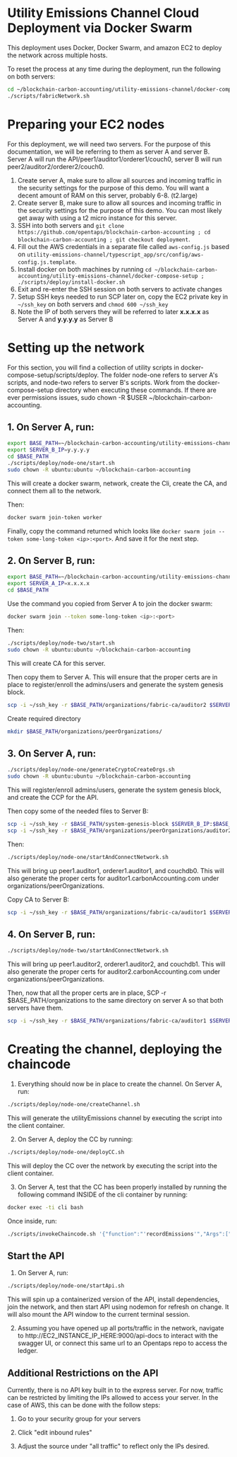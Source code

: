 # Utility Emissions Channel Cloud Deployment via Docker Swarm

This deployment uses Docker, Docker Swarm, and amazon EC2 to deploy the network across multiple hosts.

To reset the process at any time during the deployment, run the following on both servers:

```bash
cd ~/blockchain-carbon-accounting/utility-emissions-channel/docker-compose-setup
./scripts/fabricNetwork.sh
```

# Preparing your EC2 nodes

For this deployment, we will need two servers. For the purpose of this documentation, we will be referring to them as server A and server B. Server A will run the API/peer1/auditor1/orderer1/couch0, server B will run peer2/auditor2/orderer2/couch0.

1. Create server A, make sure to allow all sources and incoming traffic in the security settings for the purpose of this demo. You will want a decent amount of RAM on this server, probably 6-8. (t2.large)
1. Create server B, make sure to allow all sources and incoming traffic in the security settings for the purpose of this demo. You can most likely get away with using a t2 micro instance for this server.
1. SSH into both servers and `git clone https://github.com/opentaps/blockchain-carbon-accounting ; cd blockchain-carbon-accounting ; git checkout deployment`.
1. Fill out the AWS credentials in a separate file called `aws-config.js` based on `utility-emissions-channel/typescript_app/src/config/aws-config.js.template`.
1. Install docker on both machines by running `cd ~/blockchain-carbon-accounting/utility-emissions-channel/docker-compose-setup ; ./scripts/deploy/install-docker.sh`
1. Exit and re-enter the SSH session on both servers to activate changes
1. Setup SSH keys needed to run SCP later on, copy the EC2 private key in `~/ssh_key` on both servers and `chmod 600 ~/ssh_key`
1. Note the IP of both servers they will be referred to later **x.x.x.x** as Server A and **y.y.y.y** as Server B

# Setting up the network

For this section, you will find a collection of utility scripts in docker-compose-setup/scripts/deploy. The folder node-one refers to server A's scripts, and node-two refers to server B's scripts. Work from the docker-compose-setup directory when executing these commands. If there are ever permissions issues, sudo chown -R \$USER ~/blockchain-carbon-accounting.

## 1. On Server A, run:

```bash
export BASE_PATH=~/blockchain-carbon-accounting/utility-emissions-channel/docker-compose-setup
export SERVER_B_IP=y.y.y.y
cd $BASE_PATH
./scripts/deploy/node-one/start.sh
sudo chown -R ubuntu:ubuntu ~/blockchain-carbon-accounting
```

This will create a docker swarm, network, create the Cli, create the CA, and connect them all to the network.

Then:

```bash
docker swarm join-token worker
```

Finally, copy the command returned which looks like `docker swarm join --token some-long-token <ip>:<port>`. And save it for the next step.

## 2. On Server B, run:

```bash
export BASE_PATH=~/blockchain-carbon-accounting/utility-emissions-channel/docker-compose-setup
export SERVER_A_IP=x.x.x.x
cd $BASE_PATH
```

Use the command you copied from Server A to join the docker swarm:

```bash
docker swarm join --token some-long-token <ip>:<port>
```

Then:

```bash
./scripts/deploy/node-two/start.sh
sudo chown -R ubuntu:ubuntu ~/blockchain-carbon-accounting
```

This will create CA for this server.

Then copy them to Server A. This will ensure that the proper certs are in place to register/enroll the admins/users and generate the system genesis block.

```bash
scp -i ~/ssh_key -r $BASE_PATH/organizations/fabric-ca/auditor2 $SERVER_A_IP:$BASE_PATH/organizations/fabric-ca/
```

Create required directory

```bash
mkdir $BASE_PATH/organizations/peerOrganizations/
```

## 3. On Server A, run:

```bash
./scripts/deploy/node-one/generateCryptoCreateOrgs.sh
sudo chown -R ubuntu:ubuntu ~/blockchain-carbon-accounting
```

This will register/enroll admins/users, generate the system genesis block, and create the CCP for the API.

Then copy some of the needed files to Server B:

```bash
scp -i ~/ssh_key -r $BASE_PATH/system-genesis-block $SERVER_B_IP:$BASE_PATH/
scp -i ~/ssh_key -r $BASE_PATH/organizations/peerOrganizations/auditor2.carbonAccounting.com $SERVER_B_IP:$BASE_PATH/organizations/peerOrganizations/
```

Then:

```bash
./scripts/deploy/node-one/startAndConnectNetwork.sh
```

This will bring up peer1.auditor1, orderer1.auditor1, and couchdb0. This will also generate the proper certs for auditor1.carbonAccounting.com under organizations/peerOrganizations.

Copy CA to Server B:

```bash
scp -i ~/ssh_key -r $BASE_PATH/organizations/fabric-ca/auditor1 $SERVER_B_IP:$BASE_PATH/organizations/fabric-ca/
```

## 4. On Server B, run:

```bash
./scripts/deploy/node-two/startAndConnectNetwork.sh
```

This will bring up peer1.auditor2, orderer1.auditor2, and couchdb1. This will also generate the proper certs for auditor2.carbonAccounting.com under organizations/peerOrganizations.

Then, now that all the proper certs are in place, SCP -r \$BASE_PATH/organizations to the same directory on server A so that both servers have them.

```bash
scp -i ~/ssh_key -r $BASE_PATH/organizations/fabric-ca/auditor1 $SERVER_A_IP:$BASE_PATH/organizations/fabric-ca/
```

# Creating the channel, deploying the chaincode

1. Everything should now be in place to create the channel. On Server A, run:

```bash
./scripts/deploy/node-one/createChannel.sh
```

This will generate the utilityEmissions channel by executing the script into the client container.

2. On Server A, deploy the CC by running:

```bash
./scripts/deploy/node-one/deployCC.sh
```

This will deploy the CC over the network by executing the script into the client container.

3. On Server A, test that the CC has been properly installed by running the following command INSIDE of the cli container by running:

```bash
docker exec -ti cli bash
```

Once inside, run:

```bash
./scripts/invokeChaincode.sh '{"function":"'recordEmissions'","Args":["11208","MyCompany","2018-06-01","2018-06-30","150","KWH"]}' 1 2
```

## Start the API

1. On Server A, run:

```bash
./scripts/deploy/node-one/startApi.sh
```

This will spin up a containerized version of the API, install dependencies, join the network, and then start API using nodemon for refresh on change. It will also mount the API window to the current terminal session.

2. Assuming you have opened up all ports/traffic in the network, navigate to http://EC2_INSTANCE_IP_HERE:9000/api-docs to interact with the swagger UI, or connect this same url to an Opentaps repo to access the ledger.

## Additional Restrictions on the API

Currently, there is no API key built in to the express server. For now, traffic can be restricted by limiting the IPs allowed to access your server. In the case of AWS, this can be done with the follow steps:

1. Go to your security group for your servers

2. Click "edit inbound rules"

3. Adjust the source under "all traffic" to reflect only the IPs desired.
